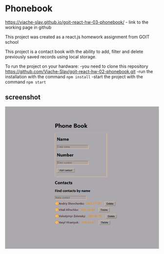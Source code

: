 # Phonebook

https://viache-slav.github.io/goit-react-hw-03-phonebook/ - link to the working page in github

This project was created as a react.js homework assignment from GOIT school

This project is a contact book with the ability to add, filter and delete previously saved records using local storage.

To run the project on your hardware: 
   -you need to clone this repository https://github.com/Viache-Slav/goit-react-hw-02-phonebook.git
   -run the installation with the command `npm install`
   -start the project with the command `npm start`

## screenshot
![screenshot](./src/components/Screenshot_2.png)